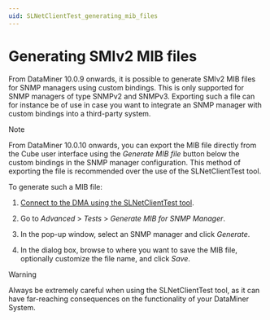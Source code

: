 ```yaml
---
uid: SLNetClientTest_generating_mib_files
---
```


# Generating SMIv2 MIB files

From DataMiner 10.0.9 onwards, it is possible to generate SMIv2 MIB files for SNMP managers using custom bindings. This is only supported for SNMP managers of type SNMPv2 and SNMPv3. Exporting such a file can for instance be of use in case you want to integrate an SNMP manager with custom bindings into a third-party system.

> [!NOTE]
> From DataMiner 10.0.10 onwards, you can export the MIB file directly from the Cube user interface using the *Generate MIB file* button below the custom bindings in the SNMP manager configuration. This method of exporting the file is recommended over the use of the SLNetClientTest tool.

To generate such a MIB file:

1. [Connect to the DMA using the SLNetClientTest tool](xref:Connecting_to_a_DMA_with_the_SLNetClientTest_tool).

1. Go to *Advanced* > *Tests* > *Generate MIB for SNMP Manager*.

1. In the pop-up window, select an SNMP manager and click *Generate*.

1. In the dialog box, browse to where you want to save the MIB file, optionally customize the file name, and click *Save*.

> [!WARNING]
> Always be extremely careful when using the SLNetClientTest tool, as it can have far-reaching consequences on the functionality of your DataMiner System.
